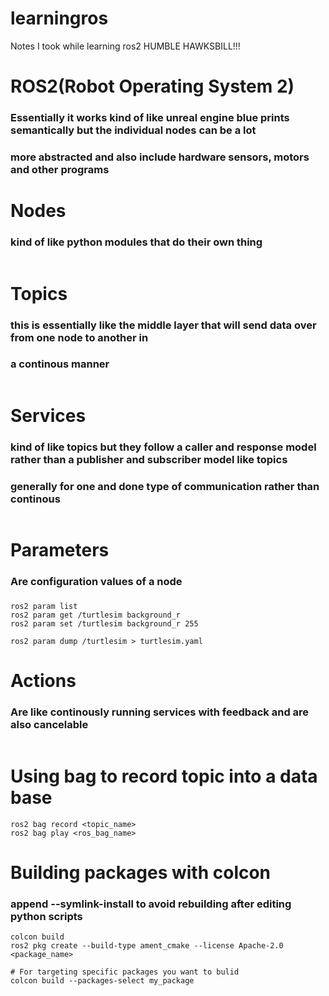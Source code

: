 # learningros
Notes I took while learning ros2 HUMBLE HAWKSBILL!!!

# ROS2(Robot Operating System 2)
### Essentially it works kind of like unreal engine blue prints semantically but the individual nodes can be a lot
### more abstracted and also include hardware sensors, motors and other programs

# Nodes
### kind of like python modules that do their own thing

```
```

# Topics
### this is essentially like the middle layer that will send data over from one node to another in
### a continous manner

```
```

# Services
### kind of like topics but they follow a caller and response model rather than a publisher and subscriber model like topics
### generally for one and done type of communication rather than continous

```
```

# Parameters 
### Are configuration values of a node
### 

```
ros2 param list
ros2 param get /turtlesim background_r
ros2 param set /turtlesim background_r 255

ros2 param dump /turtlesim > turtlesim.yaml
```

# Actions
### Are like continously running services with feedback and are also cancelable
```

```
# Using bag to record topic into a data base
```
ros2 bag record <topic_name>
ros2 bag play <ros_bag_name>
```

# Building packages with colcon
### append --symlink-install to avoid rebuilding after editing python scripts
```
colcon build
ros2 pkg create --build-type ament_cmake --license Apache-2.0 <package_name>

# For targeting specific packages you want to bulid
colcon build --packages-select my_package
```


